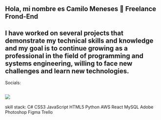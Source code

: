 ###
Hola, mi nombre es Camilo Meneses 👋
Freelance Frond-End 
------------------------------------------------------------------------------------------------------------------------------------------
I have worked on several projects that demonstrate my technical skills and knowledge and my goal is to continue growing as a professional in the field of programming and systems engineering, willing to face new challenges and learn new technologies.
------------------------------------------------------------------------------------------------------------------------------------------
Socials: 

![](https://e7.pngegg.com/pngimages/796/374/png-clipart-linkedin-linkedin.png)
------------------------------------------------------------------------------------------------------------------------------------------
skill stack:
C# CSS3 JavaScript HTML5 Python AWS React MySQL Adobe Photoshop Figma Trello
<!--
**AdrianCamilo04/AdrianCamilo04** is a ✨ _special_ ✨ repository because its `README.md` (this file) appears on your GitHub profile.

Here are some ideas to get you started:

- 🔭 I’m currently working on ...
- 🌱 I’m currently learning ...
- 👯 I’m looking to collaborate on ...
- 🤔 I’m looking for help with ...
- 💬 Ask me about ...
- 📫 How to reach me: ...
- 😄 Pronouns: ...
- ⚡ Fun fact: ...
-->
